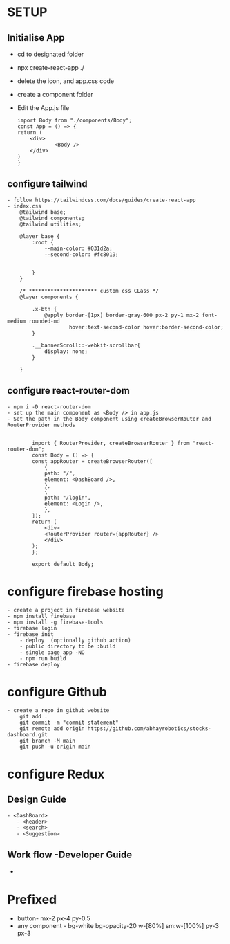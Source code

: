 # SETUP
## Initialise App
-   cd to designated folder
-   npx create-react-app ./
-   delete the icon, and app.css code
-   create a component folder
-   Edit the App.js file
    
        import Body from "./components/Body";
        const App = () => {
        return (
            <div>
                    <Body />
            </div>
        )
        }
##    configure tailwind 
    - follow https://tailwindcss.com/docs/guides/create-react-app
    - index.css    
        @tailwind base;
        @tailwind components;
        @tailwind utilities;

        @layer base {
            :root {
                --main-color: #031d2a;
                --second-color: #fc8019;
            

            }
        }

        /* ********************** custom css CLass */
        @layer components {

            .x-btn {
                @apply border-[1px] border-gray-600 px-2 py-1 mx-2 font-medium rounded-md 
                        hover:text-second-color hover:border-second-color;
            }
            
            .__bannerScroll::-webkit-scrollbar{
                display: none;
            }

        }

##   configure react-router-dom
    - npm i -D react-router-dom
    - set up the main component as <Body /> in app.js
    - Set the path in the Body component using createBrowserRouter and RouterProvider methods
            
            
            import { RouterProvider, createBrowserRouter } from "react-router-dom";
            const Body = () => {
            const appRouter = createBrowserRouter([
                {
                path: "/",
                element: <DashBoard />,
                },
                {
                path: "/login",
                element: <Login />,
                },
            ]);
            return (
                <div>
                <RouterProvider router={appRouter} />
                </div>
            );
            };

            export default Body;
# configure firebase hosting
    - create a project in firebase website
    - npm install firebase
    - npm install -g firebase-tools
    - firebase login
    - firebase init
        - deploy  (optionally github action)
        - public directory to be :build 
        - single page app -NO
        - npm run build
    - firebase deploy

# configure Github
    - create a repo in github website
        git add .
        git commit -m "commit statement"
        git remote add origin https://github.com/abhayrobotics/stocks-dashboard.git
        git branch -M main
        git push -u origin main

# configure Redux


## Design Guide
    - <DashBoard>
       - <header>
       - <search>
       - <Suggestion>

## Work flow -Developer Guide
-   

# Prefixed 
- button- mx-2 px-4 py-0.5
- any component - bg-white bg-opacity-20  w-[80%] sm:w-[100%] py-3 px-3 